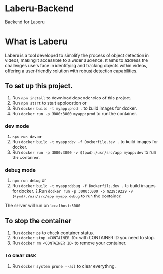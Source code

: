 # Laberu-Backend
Backend for Laberu

# What is Laberu
Laberu is a tool developed to simplify the process of object detection in videos, making it accessible to a wider audience. 
It aims to address the challenges users face in identifying and tracking objects within videos, offering a user-friendly solution with robust detection capabilities.

## To set up this project.
1. Run ``` npm install ``` to download dependencies of this project.
2. Run ```npm start``` to start applocation
or 
1. Run ```docker build -t myapp:prod .``` to build images for docker.
2. Run ```docker run -p 3000:3000 myapp:prod``` to run the container.

### dev mode
1. ```npm run dev```
or 
1. Run ```docker build -t myapp:dev -f Dockerfile.dev .``` to build images for docker.
2. Run ```docker run -p 3000:3000 -v $(pwd):/usr/src/app myapp:dev``` to run the container.

### debug mode
1. ```npm run debug```
or
1. Run ```docker build -t myapp:debug -f Dockerfile.dev .``` to build images for docker.
2.Run ```docker run -p 3000:3000 -p 9229:9229 -v $(pwd):/usr/src/app myapp:debug``` to run the container.

The server will run on ```localhost:3000```
  
## To stop the container
1. Run ```docker ps``` to check container status.
2. Run ```docker stop <CONTAINER ID>``` with CONTAINER ID you need to stop.
3. Run ```docker rm <CONTAINER ID>``` to remove your container.

### To clear disk
1. Run ```docker system prune --all``` to clear everything.
